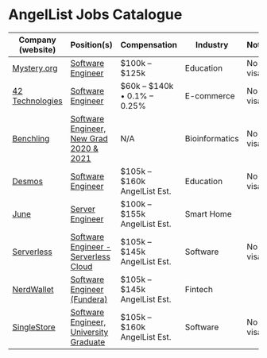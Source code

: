# AngelList Jobs Catalogue

| Company (website) | Position(s) | Compensation | Industry | Notes |
|-------------------|-------------|--------------|----------|-------|
| [Mystery.org](https://about.mystery.org/) | [Software Engineer](https://about.mystery.org/open-positions?gh_jid=4415088003) | $100k – $125k | Education | No visa |
| [42 Technologies](https://www.42technologies.com/) | [Software Engineer](https://angel.co/company/42/jobs/647186-software-engineer-full-time-remote) | $60k – $140k • 0.1% – 0.25% | E-commerce | No visa |
| [Benchling](https://www.benchling.com/) | [Software Engineer, New Grad 2020 & 2021](https://angel.co/company/benchling/jobs/941270-software-engineer-new-grad-2020-2021) | N/A | Bioinformatics | No visa |
| [Desmos](https://www.desmos.com/) | [Software Engineer](https://angel.co/company/desmos/jobs/1274170-software-engineer) | $105k – $160k AngelList Est. | Education | No visa |
| [June](https://juneoven.com/) | [Server Engineer](https://angel.co/company/june/jobs/1274505-server-engineer) | $100k – $155k AngelList Est. | Smart Home |
| [Serverless](https://www.serverless.com/) | [Software Engineer - Serverless Cloud](https://angel.co/company/serverless-inc/jobs/1253459-software-engineer-serverless-cloud) | $105k – $145k AngelList Est. | Software | No visa |
| [NerdWallet](https://www.nerdwallet.com/) | [Software Engineer (Fundera)](https://angel.co/company/nerdwallet/jobs/1246787-software-engineer-fundera) | $105k – $145k AngelList Est. | Fintech |
| [SingleStore](https://www.singlestore.com/) | [Software Engineer, University Graduate](https://angel.co/company/singlestore/jobs/972405-software-engineer-university-graduate) | $105k – $160k AngelList Est. | Software | No visa |
